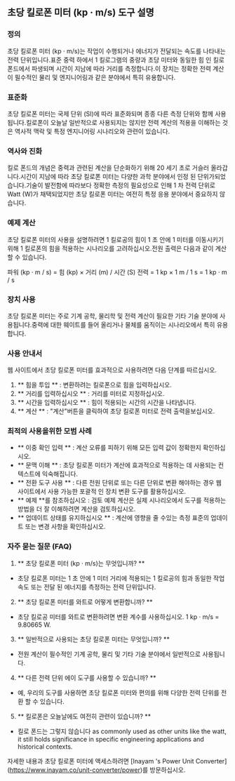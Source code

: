 ## 초당 킬로폰 미터 (kp · m/s) 도구 설명

### 정의
초당 킬로폰 미터 (kp · m/s)는 작업이 수행되거나 에너지가 전달되는 속도를 나타내는 전력 단위입니다.표준 중력 하에서 1 킬로그램의 중량과 초당 미터와 동일한 힘 인 킬로 폰드에서 파생되며 시간이 지남에 따라 거리를 측정합니다.이 장치는 정확한 전력 계산이 필수적인 물리 및 엔지니어링과 같은 분야에서 특히 유용합니다.

### 표준화
초당 킬로폰 미터는 국제 단위 (SI)에 따라 표준화되며 종종 다른 측정 단위와 함께 사용됩니다.킬로폰이 오늘날 일반적으로 사용되지는 않지만 전력 계산의 적용을 이해하는 것은 역사적 맥락 및 특정 엔지니어링 시나리오와 관련이 있습니다.

### 역사와 진화
킬로 폰드의 개념은 중력과 관련된 계산을 단순화하기 위해 20 세기 초로 거슬러 올라갑니다.시간이 지남에 따라 초당 킬로폰 미터는 다양한 과학 분야에서 인정 된 단위가되었습니다.기술이 발전함에 따라보다 정확한 측정의 필요성으로 인해 1 차 전력 단위로 Watt (W)가 채택되었지만 초당 킬로폰 미터는 여전히 특정 응용 분야에서 중요하지 않습니다.

### 예제 계산
초당 킬로폰 미터의 사용을 설명하려면 1 킬로공의 힘이 1 초 안에 1 미터를 이동시키기 위해 1 킬로폰의 힘을 적용하는 시나리오를 고려하십시오.전원 출력은 다음과 같이 계산할 수 있습니다.

파워 (kp · m / s) = 힘 (kp) × 거리 (m) / 시간 (S)
전력 = 1 kp × 1 m / 1 s = 1 kp · m / s

### 장치 사용
초당 킬로폰 미터는 주로 기계 공학, 물리학 및 전력 계산이 필요한 기타 기술 분야에 사용됩니다.중력에 대한 웨이트를 들어 올리거나 물체를 움직이는 시나리오에서 특히 유용합니다.

### 사용 안내서
웹 사이트에서 초당 킬로폰 미터를 효과적으로 사용하려면 다음 단계를 따르십시오.

1. ** 힘을 투입 ** : 변환하려는 킬로폰으로 힘을 입력하십시오.
2. ** 거리를 입력하십시오 ** : 거리를 미터로 지정하십시오.
3. ** 시간을 입력하십시오 ** : 힘이 적용되는 시간의 시간을 나타냅니다.
4. ** 계산 ** : "계산"버튼을 클릭하여 초당 킬로폰 미터로 전력 출력을보십시오.

### 최적의 사용을위한 모범 사례
- ** 이중 확인 입력 ** : 계산 오류를 피하기 위해 모든 입력 값이 정확한지 확인하십시오.
- ** 문맥 이해 ** : 초당 킬로폰 미터가 계산에 효과적으로 적용하는 데 사용되는 컨텍스트에 익숙해집니다.
- ** 전환 도구 사용 ** : 다른 전원 단위로 또는 다른 단위로 변환 해야하는 경우 웹 사이트에서 사용 가능한 포괄적 인 장치 변환 도구를 활용하십시오.
- ** 예제 **를 참조하십시오 : 검토 예제 계산은 실제 시나리오에서 도구를 적용하는 방법을 더 잘 이해하려면 계산을 검토하십시오.
- ** 업데이트 상태를 유지하십시오 ** : 계산에 영향을 줄 수있는 측정 표준의 업데이트 또는 변경 사항을 확인하십시오.

### 자주 묻는 질문 (FAQ)

1. ** 초당 킬로폰 미터 (kp · m/s)는 무엇입니까? **
- 초당 킬로폰 미터는 1 초 안에 1 미터 거리에 적용되는 1 킬로공의 힘과 동일한 작업 속도 또는 전달 된 에너지를 측정하는 전력 단위입니다.

2. ** 초당 킬로폰 미터를 와트로 어떻게 변환합니까? **
- 초당 킬로공 미터를 와트로 변환하려면 변환 계수를 사용하십시오. 1 kp · m/s = 9.80665 W.

3. ** 일반적으로 사용되는 초당 킬로폰 미터는 무엇입니까? **
- 전원 계산이 필수적인 기계 공학, 물리 및 기타 기술 분야에서 일반적으로 사용됩니다.

4. ** 다른 전력 단위 에이 도구를 사용할 수 있습니까? **
- 예, 우리의 도구를 사용하면 초당 킬로폰 미터와 편의를 위해 다양한 전력 단위를 전환 할 수 있습니다.

5. ** 킬로폰은 오늘날에도 여전히 관련이 있습니까? **
- 킬로 폰드는 그렇지 않습니다 as commonly used as other units like the watt, it still holds significance in specific engineering applications and historical contexts.

자세한 내용과 초당 킬로폰 미터에 액세스하려면 [Inayam 's Power Unit Converter] (https://www.inayam.co/unit-converter/power)를 방문하십시오.